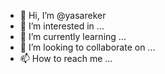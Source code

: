 - 👋 Hi, I’m @yasareker
- 👀 I’m interested in ...
- 🌱 I’m currently learning ...
- 💞️ I’m looking to collaborate on ...
- 📫 How to reach me ...

<!---
yasareker/yasareker is a ✨ special ✨ repository because its `README.md` (this file) appears on your GitHub profile.
You can click the Preview link to take a look at your changes.
--->
